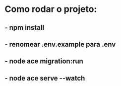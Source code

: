 # Como rodar o projeto:
## - npm install
## - renomear .env.example para .env
## - node ace migration:run
## - node ace serve --watch
